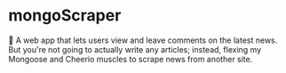# mongoScraper
:newspaper: A web app that lets users view and leave comments on the latest news. But you're not going to actually write any articles; instead,  flexing my Mongoose and Cheerio muscles to scrape news from another site.
